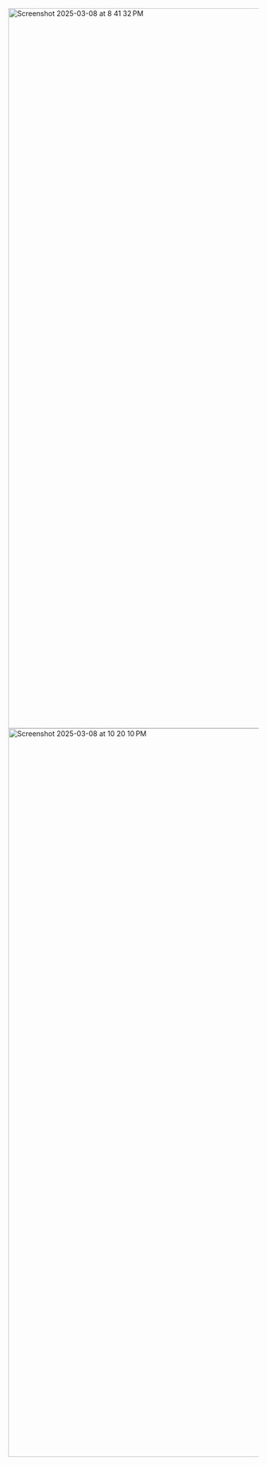 <img width="1448" alt="Screenshot 2025-03-08 at 8 41 32 PM" src="https://github.com/user-attachments/assets/3f4c98e4-1c47-4d9d-b61c-46f4905ef5e8" />


<img width="1465" alt="Screenshot 2025-03-08 at 10 20 10 PM" src="https://github.com/user-attachments/assets/abf20c88-0204-4cf4-ab94-b3444c10c035" />
